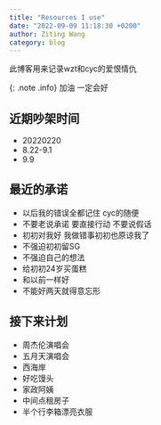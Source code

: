 ```yaml
---
title: "Resources I use"
date: "2022-09-09 11:18:30 +0200"
author: Ziting Wang
category: blog 
---
```

此博客用来记录wzt和cyc的爱恨情仇

{: .note .info}
加油  一定会好


## 近期吵架时间
- 20220220
- 8.22-9.1
- 9.9

## 最近的承诺
- 以后我的错误全都记住  cyc的随便
- 不要老说承诺  要直接行动  不要说假话
- 初初对我好  我做错事初初也原谅我了
- 不强迫初初留SG
- 不强迫自己的想法
- 给初初24岁买蛋糕
- 和以前一样好
- 不能好两天就得意忘形

## 接下来计划
- 周杰伦演唱会
- 五月天演唱会
- 西海岸
- 好吃馒头
- 家政阿姨
- 中间点租房子
- 半个行李箱漂亮衣服


